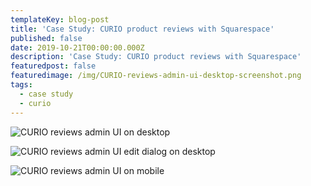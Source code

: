 ```yaml
---
templateKey: blog-post
title: 'Case Study: CURIO product reviews with Squarespace'
published: false
date: 2019-10-21T00:00:00.000Z
description: 'Case Study: CURIO product reviews with Squarespace'
featuredpost: false
featuredimage: /img/CURIO-reviews-admin-ui-desktop-screenshot.png
tags:
  - case study
  - curio
---
```


![CURIO reviews admin UI on desktop](/img/CURIO-reviews-admin-ui-desktop-screenshot.png)

![CURIO reviews admin UI edit dialog on desktop](/img/CURIO-reviews-admin-ui-edit-desktop-screenshot.png)

![CURIO reviews admin UI on mobile](/img/CURIO-reviews-admin-ui-mobile-screenshot.png)
